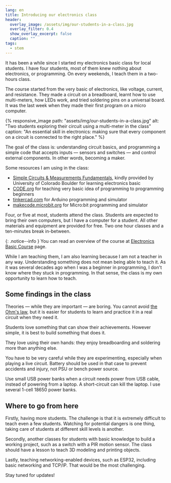 ```yaml
---
lang: en
title: Introducing our electronics class
header:
  overlay_image: /assets/img/our-students-in-a-class.jpg
  overlay_filter: 0.4
  show_overlay_excerpt: false
  caption: ""
tags:
  - stem
---
```


It has been a while since I started my electronics basic class for local
students. I have four students, most of them knew nothing about electronics,
or programming. On every weekends, I teach them in a two-hours class.

The course started from the very basic of electronics, like voltage, current,
and resistance. They made a circuit on a breadboard, learnt how to use
multi-meters, how LEDs work, and tried soldering pins on a universal board.
It was the last week when they made their first program on a micro computer.

{% responsive_image
    path: "assets/img/our-students-in-a-class.jpg"
    alt: "Two students exploring their circuit using a multi-meter in the class"
    caption: "An essential skill in electronics: making sure that every
    component on a circuit is connected to the right place."
%}

The goal of the class is: understanding circuit basics, and programming a
simple code that accepts inputs &mdash; sensors and switches &mdash; and
control external components. In other words, becoming a maker.

Some resources I am using in the class:

* [Simple Circuits & Measurements Fundamentals](https://canvas.colorado.edu/courses/63227/pages/workshop-outline-intro-to-circuits),
  kindly provided by University of Colorado Boulder for learning electronics
  basic
* [CODE.org](https://code.org/) for teaching very basic idea of programming to
  programming beginners
* [tinkercad.com](https://www.tinkercad.com/) for Arduino programming and
  simulator
* [makecode.microbit.org](https://makecode.microbit.org/) for Micro:bit
  programming and simulator

Four, or five at most, students attend the class.  Students are expected to
bring their own computers, but I have a computer for a student. All other
materials and equipment are provided for free. Two one hour classes and a
ten-minutes break in-between.

{: .notice--info }
You can read an overview of the course at
[Electronics Basic Course](makerspace/courses/electronics_basic/) page.

While I am teaching them, I am also learning because I am not a teacher in
any way. Understanding something does not mean being able to teach it. As it
was several decades ago when I was a beginner in programming, I don't know
where they stuck in programming. In that sense, the class is my own
opportunity to learn how to teach.

## Some findings in the class

Theories &mdash; while they are important &mdash; are boring. You cannot avoid
[the Ohm's law](https://en.wikipedia.org/wiki/Ohm's_law), but it is easier for
students to learn and practice it in a real circuit when they need it.

Students love something that can show their achievements. However simple, it
is best to build something that does it.

They love using their own hands: they enjoy breadboarding and soldering more
than anything else.

You have to be very careful while they are experimenting, especially when
playing a live circuit. Battery should be used in that case to prevent
accidents and injury, not PSU or bench power source.

Use small USB power banks when a circuit needs power from USB cable,
instead of powering from a laptop. A short-circuit can kill the laptop. I use
several 1-cell 18650 power banks.

## Where to go from here

Firstly, having more students. The challenge is that it is extremely difficult
to teach even a few students. Watching for potential dangers is one thing,
taking care of students at different skill levels is another.

Secondly, another classes for students with basic knowledge to build a working
project, such as a switch with a PIR motion sensor. The class should have a
lesson to teach 3D modeling and printing objects.

Lastly, teaching networking-enabled devices, such as ESP32, including basic
networking and TCP/IP. That would be the most challenging.

Stay tuned for updates!

